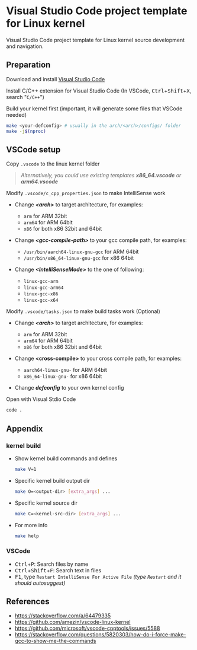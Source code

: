 # Visual Studio Code project template for Linux kernel

Visual Studio Code project template for Linux kernel source development and navigation.

## Preparation

Download and install [Visual Studio Code](https://code.visualstudio.com/)

Install C/C++ extension for Visual Studio Code (In VSCode, <kbd>Ctrl</kbd>+<kbd>Shift</kbd>+<kbd>X</kbd>, search "`C/C++`")

Build your kernel first (important, it will generate some files that VSCode needed)

```sh
make <your-defconfig> # usually in the arch/<arch>/configs/ folder
make -j$(nproc)
```

## VSCode setup

Copy `.vscode` to the linux kernel folder

> *Alternatively, you could use existing templates **x86_64.vscode** or **arm64.vscode***

Modify `.vscode/c_cpp_properties.json` to make IntelliSense work

- Change ***&lt;arch>*** to target architecture, for examples:

  * `arm` for ARM 32bit
  * `arm64` for ARM 64bit
  * `x86` for both x86 32bit and 64bit

- Change ***&lt;gcc-compile-path>*** to your gcc compile path, for examples:

  * `/usr/bin/aarch64-linux-gnu-gcc` for ARM 64bit
  * `/usr/bin/x86_64-linux-gnu-gcc` for x86 64bit

- Change ***&lt;IntelliSenseMode>*** to the one of following:

  * `linux-gcc-arm`
  * `linux-gcc-arm64`
  * `linux-gcc-x86`
  * `linux-gcc-x64`

Modify `.vscode/tasks.json` to make build tasks work (Optional)

- Change ***&lt;arch>*** to target architecture, for examples:

  * `arm` for ARM 32bit
  * `arm64` for ARM 64bit
  * `x86` for both x86 32bit and 64bit

- Change **&lt;cross-compile>** to your cross compile path, for examples:

  * `aarch64-linux-gnu-` for ARM 64bit
  * `x86_64-linux-gnu-` for x86 64bit

- Change ***defconfig*** to your own kernel config

Open with Visual Stdio Code

  ```sh
  code .
  ```

## Appendix

### kernel build

* Show kernel build commands and defines

  ```sh
  make V=1
  ```

* Specific kernel build output dir

  ```sh
  make O=<output-dir> [extra_args] ...
  ```

* Specific kernel source dir

  ```sh
  make C=<kernel-src-dir> [extra_args] ...
  ```

* For more info

  ```sh
  make help
  ```

### VSCode

* <kbd>Ctrl</kbd>+<kbd>P</kbd>: Search files by name
* <kbd>Ctrl</kbd>+<kbd>Shift</kbd>+<kbd>F</kbd>: Search text in files
* <kbd>F1</kbd>, type `Restart IntelliSense For Active File` *(type `Restart` and it should autosuggest)*

## References

* https://stackoverflow.com/a/64479335
* https://github.com/amezin/vscode-linux-kernel
* https://github.com/microsoft/vscode-cpptools/issues/5588
* https://stackoverflow.com/questions/5820303/how-do-i-force-make-gcc-to-show-me-the-commands
